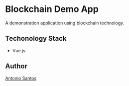 # Blockchain Demo App

A demonstration application using blockchain technology.

## Techonology Stack

* Vue.js

## Author

[Antonio Santos](mailto:1@2)
